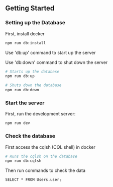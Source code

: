 ## Getting Started

### Setting up the Database

First, install docker

```bash
npm run db:install
```

Use 'db:up' command to start up the server

Use 'db:down' command to shut down the server

```bash
# Starts up the database
npm run db:up

# Shuts down the database
npm run db:down
```

### Start the server

First, run the development server:

```bash
npm run dev
```

### Check the database

First access the cqlsh (CQL shell) in docker

```bash
# Runs the cqlsh on the database
npm run db:cqlsh
```

Then run commands to check the data

```cqlsh
SELECT * FROM Users.user;
```
